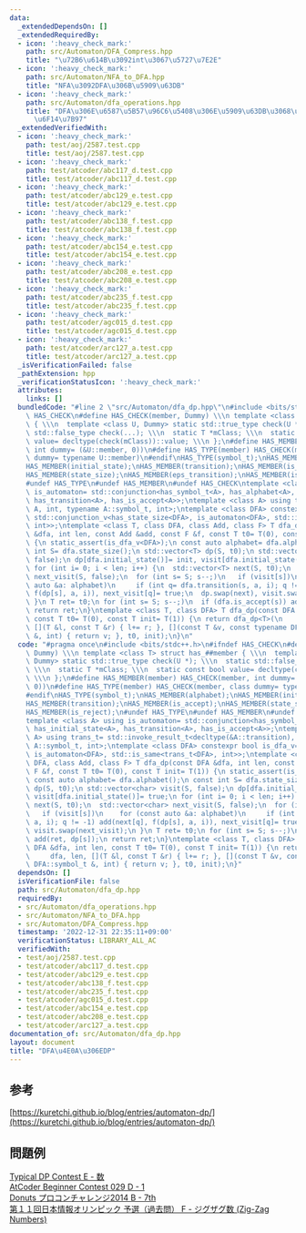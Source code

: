 ```yaml
---
data:
  _extendedDependsOn: []
  _extendedRequiredBy:
  - icon: ':heavy_check_mark:'
    path: src/Automaton/DFA_Compress.hpp
    title: "\u72B6\u614B\u3092int\u3067\u5727\u7E2E"
  - icon: ':heavy_check_mark:'
    path: src/Automaton/NFA_to_DFA.hpp
    title: "NFA\u3092DFA\u306B\u5909\u63DB"
  - icon: ':heavy_check_mark:'
    path: src/Automaton/dfa_operations.hpp
    title: "DFA\u306E\u6587\u5B57\u96C6\u5408\u306E\u5909\u63DB\u3068\u7A4D\u96C6\u5408\
      \u6F14\u7B97"
  _extendedVerifiedWith:
  - icon: ':heavy_check_mark:'
    path: test/aoj/2587.test.cpp
    title: test/aoj/2587.test.cpp
  - icon: ':heavy_check_mark:'
    path: test/atcoder/abc117_d.test.cpp
    title: test/atcoder/abc117_d.test.cpp
  - icon: ':heavy_check_mark:'
    path: test/atcoder/abc129_e.test.cpp
    title: test/atcoder/abc129_e.test.cpp
  - icon: ':heavy_check_mark:'
    path: test/atcoder/abc138_f.test.cpp
    title: test/atcoder/abc138_f.test.cpp
  - icon: ':heavy_check_mark:'
    path: test/atcoder/abc154_e.test.cpp
    title: test/atcoder/abc154_e.test.cpp
  - icon: ':heavy_check_mark:'
    path: test/atcoder/abc208_e.test.cpp
    title: test/atcoder/abc208_e.test.cpp
  - icon: ':heavy_check_mark:'
    path: test/atcoder/abc235_f.test.cpp
    title: test/atcoder/abc235_f.test.cpp
  - icon: ':heavy_check_mark:'
    path: test/atcoder/agc015_d.test.cpp
    title: test/atcoder/agc015_d.test.cpp
  - icon: ':heavy_check_mark:'
    path: test/atcoder/arc127_a.test.cpp
    title: test/atcoder/arc127_a.test.cpp
  _isVerificationFailed: false
  _pathExtension: hpp
  _verificationStatusIcon: ':heavy_check_mark:'
  attributes:
    links: []
  bundledCode: "#line 2 \"src/Automaton/dfa_dp.hpp\"\n#include <bits/stdc++.h>\n#ifndef\
    \ HAS_CHECK\n#define HAS_CHECK(member, Dummy) \\\n template <class T> struct has_##member\
    \ { \\\n  template <class U, Dummy> static std::true_type check(U *); \\\n  static\
    \ std::false_type check(...); \\\n  static T *mClass; \\\n  static const bool\
    \ value= decltype(check(mClass))::value; \\\n };\n#define HAS_MEMBER(member) HAS_CHECK(member,\
    \ int dummy= (&U::member, 0))\n#define HAS_TYPE(member) HAS_CHECK(member, class\
    \ dummy= typename U::member)\n#endif\nHAS_TYPE(symbol_t);\nHAS_MEMBER(alphabet);\n\
    HAS_MEMBER(initial_state);\nHAS_MEMBER(transition);\nHAS_MEMBER(is_accept);\n\
    HAS_MEMBER(state_size);\nHAS_MEMBER(eps_transition);\nHAS_MEMBER(is_reject);\n\
    #undef HAS_TYPE\n#undef HAS_MEMBER\n#undef HAS_CHECK\ntemplate <class A> using\
    \ is_automaton= std::conjunction<has_symbol_t<A>, has_alphabet<A>, has_initial_state<A>,\
    \ has_transition<A>, has_is_accept<A>>;\ntemplate <class A> using trans_t= std::invoke_result_t<decltype(&A::transition),\
    \ A, int, typename A::symbol_t, int>;\ntemplate <class DFA> constexpr bool is_dfa_v=\
    \ std::conjunction_v<has_state_size<DFA>, is_automaton<DFA>, std::is_same<trans_t<DFA>,\
    \ int>>;\ntemplate <class T, class DFA, class Add, class F> T dfa_dp(const DFA\
    \ &dfa, int len, const Add &add, const F &f, const T t0= T(0), const T init= T(1))\
    \ {\n static_assert(is_dfa_v<DFA>);\n const auto alphabet= dfa.alphabet();\n const\
    \ int S= dfa.state_size();\n std::vector<T> dp(S, t0);\n std::vector<char> visit(S,\
    \ false);\n dp[dfa.initial_state()]= init, visit[dfa.initial_state()]= true;\n\
    \ for (int i= 0; i < len; i++) {\n  std::vector<T> next(S, t0);\n  std::vector<char>\
    \ next_visit(S, false);\n  for (int s= S; s--;)\n   if (visit[s])\n    for (const\
    \ auto &a: alphabet)\n     if (int q= dfa.transition(s, a, i); q != -1) add(next[q],\
    \ f(dp[s], a, i)), next_visit[q]= true;\n  dp.swap(next), visit.swap(next_visit);\n\
    \ }\n T ret= t0;\n for (int s= S; s--;)\n  if (dfa.is_accept(s)) add(ret, dp[s]);\n\
    \ return ret;\n}\ntemplate <class T, class DFA> T dfa_dp(const DFA &dfa, int len,\
    \ const T t0= T(0), const T init= T(1)) {\n return dfa_dp<T>(\n     dfa, len,\
    \ [](T &l, const T &r) { l+= r; }, [](const T &v, const typename DFA::symbol_t\
    \ &, int) { return v; }, t0, init);\n}\n"
  code: "#pragma once\n#include <bits/stdc++.h>\n#ifndef HAS_CHECK\n#define HAS_CHECK(member,\
    \ Dummy) \\\n template <class T> struct has_##member { \\\n  template <class U,\
    \ Dummy> static std::true_type check(U *); \\\n  static std::false_type check(...);\
    \ \\\n  static T *mClass; \\\n  static const bool value= decltype(check(mClass))::value;\
    \ \\\n };\n#define HAS_MEMBER(member) HAS_CHECK(member, int dummy= (&U::member,\
    \ 0))\n#define HAS_TYPE(member) HAS_CHECK(member, class dummy= typename U::member)\n\
    #endif\nHAS_TYPE(symbol_t);\nHAS_MEMBER(alphabet);\nHAS_MEMBER(initial_state);\n\
    HAS_MEMBER(transition);\nHAS_MEMBER(is_accept);\nHAS_MEMBER(state_size);\nHAS_MEMBER(eps_transition);\n\
    HAS_MEMBER(is_reject);\n#undef HAS_TYPE\n#undef HAS_MEMBER\n#undef HAS_CHECK\n\
    template <class A> using is_automaton= std::conjunction<has_symbol_t<A>, has_alphabet<A>,\
    \ has_initial_state<A>, has_transition<A>, has_is_accept<A>>;\ntemplate <class\
    \ A> using trans_t= std::invoke_result_t<decltype(&A::transition), A, int, typename\
    \ A::symbol_t, int>;\ntemplate <class DFA> constexpr bool is_dfa_v= std::conjunction_v<has_state_size<DFA>,\
    \ is_automaton<DFA>, std::is_same<trans_t<DFA>, int>>;\ntemplate <class T, class\
    \ DFA, class Add, class F> T dfa_dp(const DFA &dfa, int len, const Add &add, const\
    \ F &f, const T t0= T(0), const T init= T(1)) {\n static_assert(is_dfa_v<DFA>);\n\
    \ const auto alphabet= dfa.alphabet();\n const int S= dfa.state_size();\n std::vector<T>\
    \ dp(S, t0);\n std::vector<char> visit(S, false);\n dp[dfa.initial_state()]= init,\
    \ visit[dfa.initial_state()]= true;\n for (int i= 0; i < len; i++) {\n  std::vector<T>\
    \ next(S, t0);\n  std::vector<char> next_visit(S, false);\n  for (int s= S; s--;)\n\
    \   if (visit[s])\n    for (const auto &a: alphabet)\n     if (int q= dfa.transition(s,\
    \ a, i); q != -1) add(next[q], f(dp[s], a, i)), next_visit[q]= true;\n  dp.swap(next),\
    \ visit.swap(next_visit);\n }\n T ret= t0;\n for (int s= S; s--;)\n  if (dfa.is_accept(s))\
    \ add(ret, dp[s]);\n return ret;\n}\ntemplate <class T, class DFA> T dfa_dp(const\
    \ DFA &dfa, int len, const T t0= T(0), const T init= T(1)) {\n return dfa_dp<T>(\n\
    \     dfa, len, [](T &l, const T &r) { l+= r; }, [](const T &v, const typename\
    \ DFA::symbol_t &, int) { return v; }, t0, init);\n}"
  dependsOn: []
  isVerificationFile: false
  path: src/Automaton/dfa_dp.hpp
  requiredBy:
  - src/Automaton/dfa_operations.hpp
  - src/Automaton/NFA_to_DFA.hpp
  - src/Automaton/DFA_Compress.hpp
  timestamp: '2022-12-31 22:35:11+09:00'
  verificationStatus: LIBRARY_ALL_AC
  verifiedWith:
  - test/aoj/2587.test.cpp
  - test/atcoder/abc117_d.test.cpp
  - test/atcoder/abc129_e.test.cpp
  - test/atcoder/abc138_f.test.cpp
  - test/atcoder/abc235_f.test.cpp
  - test/atcoder/agc015_d.test.cpp
  - test/atcoder/abc154_e.test.cpp
  - test/atcoder/abc208_e.test.cpp
  - test/atcoder/arc127_a.test.cpp
documentation_of: src/Automaton/dfa_dp.hpp
layout: document
title: "DFA\u4E0A\u306EDP"
---
```

## 参考
[https://kuretchi.github.io/blog/entries/automaton-dp/](https://kuretchi.github.io/blog/entries/automaton-dp/)
## 問題例
[Typical DP Contest E - 数](https://atcoder.jp/contests/tdpc/tasks/tdpc_number) \
[AtCoder Beginner Contest 029 D - 1](https://atcoder.jp/contests/abc029/tasks/abc029_d) \
[Donuts プロコンチャレンジ2014 B - 7th](https://atcoder.jp/contests/donuts-live2014/tasks/donuts_live2014_2) \
[第１１回日本情報オリンピック 予選（過去問） F - ジグザグ数 (Zig-Zag Numbers)](https://atcoder.jp/contests/joi2012yo/tasks/joi2012yo_f)